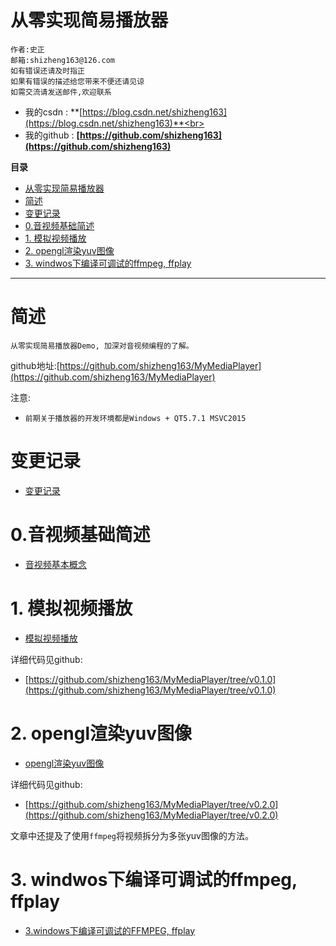 # 从零实现简易播放器
    作者:史正
    邮箱:shizheng163@126.com
    如有错误还请及时指正
    如果有错误的描述给您带来不便还请见谅
    如需交流请发送邮件,欢迎联系

-   我的csdn    : **[https://blog.csdn.net/shizheng163](https://blog.csdn.net/shizheng163)**<br>
-   我的github  : **[https://github.com/shizheng163](https://github.com/shizheng163)**

**目录**
- [从零实现简易播放器](#%E4%BB%8E%E9%9B%B6%E5%AE%9E%E7%8E%B0%E7%AE%80%E6%98%93%E6%92%AD%E6%94%BE%E5%99%A8)
- [简述](#%E7%AE%80%E8%BF%B0)
- [变更记录](#%E5%8F%98%E6%9B%B4%E8%AE%B0%E5%BD%95)
- [0.音视频基础简述](#0%E9%9F%B3%E8%A7%86%E9%A2%91%E5%9F%BA%E7%A1%80%E7%AE%80%E8%BF%B0)
- [1. 模拟视频播放](#1-%E6%A8%A1%E6%8B%9F%E8%A7%86%E9%A2%91%E6%92%AD%E6%94%BE)
- [2. opengl渲染yuv图像](#2-opengl%E6%B8%B2%E6%9F%93yuv%E5%9B%BE%E5%83%8F)
- [3. windwos下编译可调试的ffmpeg, ffplay](#3-windwos%E4%B8%8B%E7%BC%96%E8%AF%91%E5%8F%AF%E8%B0%83%E8%AF%95%E7%9A%84ffmpeg-ffplay)
***

# 简述
    从零实现简易播放器Demo, 加深对音视频编程的了解。

github地址:[https://github.com/shizheng163/MyMediaPlayer](https://github.com/shizheng163/MyMediaPlayer)

注意:
-   `前期关于播放器的开发环境都是Windows + QT5.7.1 MSVC2015`

# 变更记录
-   [变更记录](./doc/ChangeLog.md)

# 0.音视频基础简述

-   [音视频基本概念](./doc/0.音视频基本概念.md)

# 1. 模拟视频播放

-   [模拟视频播放](./doc/1.模拟视频播放.md)

详细代码见github:

-   [https://github.com/shizheng163/MyMediaPlayer/tree/v0.1.0](https://github.com/shizheng163/MyMediaPlayer/tree/v0.1.0)

# 2. opengl渲染yuv图像

-   [opengl渲染yuv图像](./doc/2.opengl渲染yuv图像.md)

详细代码见github:

-   [https://github.com/shizheng163/MyMediaPlayer/tree/v0.2.0](https://github.com/shizheng163/MyMediaPlayer/tree/v0.2.0)

文章中还提及了使用`ffmpeg`将视频拆分为多张yuv图像的方法。

# 3. windwos下编译可调试的ffmpeg, ffplay

-   [3.windows下编译可调试的FFMPEG, ffplay](./doc/3.windows下编译可调试的FFMPEG.md)